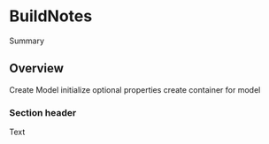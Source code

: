 # BuildNotes

<!--@START_MENU_TOKEN@-->Summary<!--@END_MENU_TOKEN@-->

## Overview

Create Model
initialize optional properties
create container for model

### Section header

<!--@START_MENU_TOKEN@-->Text<!--@END_MENU_TOKEN@-->
